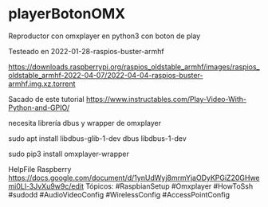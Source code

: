 # playerBotonOMX
Reproductor con omxplayer en python3 con boton de play

Testeado en 2022-01-28-raspios-buster-armhf

https://downloads.raspberrypi.org/raspios_oldstable_armhf/images/raspios_oldstable_armhf-2022-04-07/2022-04-04-raspios-buster-armhf.img.xz.torrent

Sacado de este tutorial
https://www.instructables.com/Play-Video-With-Python-and-GPIO/

necesita librería dbus y wrapper de omxplayer


sudo apt install libdbus-glib-1-dev dbus libdbus-1-dev

sudo pip3 install omxplayer-wrapper

HelpFile Raspberry
https://docs.google.com/document/d/1ynUdWyj8mrmYjaODyKPGiZ20GHwemi0Ll-3JvXu9w9c/edit
Tópicos:
  #RaspbianSetup 
  #Omxplayer 
  #HowToSsh 
  #sudodd 
  #AudioVideoConfig 
  #WirelessConfig 
  #AccessPointConfig
